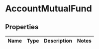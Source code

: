 # AccountMutualFund

## Properties
Name | Type | Description | Notes
------------ | ------------- | ------------- | -------------
